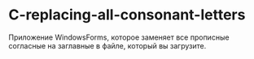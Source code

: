 # C-replacing-all-consonant-letters
Приложение WindowsForms, которое заменяет все прописные согласные на заглавные в файле, который вы загрузите.
